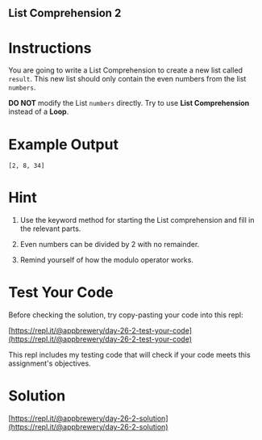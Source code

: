 ## List Comprehension 2

# Instructions

You are going to write a List Comprehension to create a new list called `result`. This new list should only contain the even numbers from the list `numbers`.

**DO NOT** modify the List `numbers` directly. Try to use **List Comprehension** instead of a **Loop**.

# Example Output

```
[2, 8, 34]
```

# Hint

1. Use the keyword method for starting the List comprehension and fill in the relevant parts.

2. Even numbers can be divided by 2 with no remainder.

3. Remind yourself of how the modulo operator works.

# Test Your Code

Before checking the solution, try copy-pasting your code into this repl: 

[https://repl.it/@appbrewery/day-26-2-test-your-code](https://repl.it/@appbrewery/day-26-2-test-your-code)

This repl includes my testing code that will check if your code meets this assignment's objectives. 



# Solution

[https://repl.it/@appbrewery/day-26-2-solution](https://repl.it/@appbrewery/day-26-2-solution)
